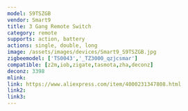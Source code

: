 ```yaml
---
model: S9TSZGB
vendor: Smart9
title: 3 Gang Remote Switch
category: remote
supports: action, battery
actions: single, double, long
image: /assets/images/devices/Smart9_S9TSZGB.jpg
zigbeemodel: ['TS0043','_TZ3000_qzjcsmar']
compatible: [z2m,iob,zigate,tasmota,zha,deconz]
deconz: 3398
mlink: 
link: https://www.aliexpress.com/item/4000231347808.html
link2: 
link3: 
---
```

